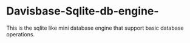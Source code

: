 # Davisbase-Sqlite-db-engine-
This is the sqlite like mini database engine that support basic database operations.
